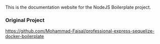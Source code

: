 This is the documentation website for the NodeJS Boilerplate project.

### Original Project

https://github.com/Mohammad-Faisal/professional-express-sequelize-docker-boilerplate
